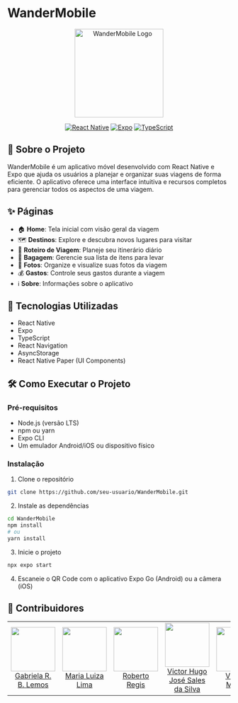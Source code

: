 # WanderMobile

<div align="center">
  <img src="assets/icon.png" alt="WanderMobile Logo" width="200"/>
  
  [![React Native](https://img.shields.io/badge/React_Native-20232A?style=for-the-badge&logo=react&logoColor=61DAFB)](https://reactnative.dev/)
  [![Expo](https://img.shields.io/badge/Expo-1B1F23?style=for-the-badge&logo=expo&logoColor=white)](https://expo.dev/)
  [![TypeScript](https://img.shields.io/badge/TypeScript-007ACC?style=for-the-badge&logo=typescript&logoColor=white)](https://www.typescriptlang.org/)
</div>

## 📱 Sobre o Projeto

WanderMobile é um aplicativo móvel desenvolvido com React Native e Expo que ajuda os usuários a planejar e organizar suas viagens de forma eficiente. O aplicativo oferece uma interface intuitiva e recursos completos para gerenciar todos os aspectos de uma viagem.

## ✨ Páginas

- 🏠 **Home**: Tela inicial com visão geral da viagem
- 🗺️ **Destinos**: Explore e descubra novos lugares para visitar
- 📅 **Roteiro de Viagem**: Planeje seu itinerário diário
- 🧳 **Bagagem**: Gerencie sua lista de itens para levar
- 📸 **Fotos**: Organize e visualize suas fotos da viagem
- 💰 **Gastos**: Controle seus gastos durante a viagem
- ℹ️ **Sobre**: Informações sobre o aplicativo

## 🚀 Tecnologias Utilizadas

- React Native
- Expo
- TypeScript
- React Navigation
- AsyncStorage
- React Native Paper (UI Components)

## 🛠️ Como Executar o Projeto

### Pré-requisitos

- Node.js (versão LTS)
- npm ou yarn
- Expo CLI
- Um emulador Android/iOS ou dispositivo físico

### Instalação

1. Clone o repositório
```bash
git clone https://github.com/seu-usuario/WanderMobile.git
```

2. Instale as dependências
```bash
cd WanderMobile
npm install
# ou
yarn install
```

3. Inicie o projeto
```bash
npx expo start
```

4. Escaneie o QR Code com o aplicativo Expo Go (Android) ou a câmera (iOS)

## 👥 Contribuidores

<table>
  <tbody>
    <tr>
      <td align="center"><a href="https://github.com/GabrielaRBLemos"><img src="https://github.com/GabrielaRBLemos.png" width="100px" height="100px"/><br>Gabriela R. B. Lemos</a></td>
      <td align="center"><a href="https://github.com/mlrlima/"><img src="https://github.com/mlrlima.png" width="100px" height="100px"/><br>Maria Luiza Lima</a></td>
      <td align="center"><a href="https://github.com/Roberto20deluxe/"><img src="https://github.com/Roberto20deluxe.png" width="100px" height="100px"/><br>Roberto Regis</a></td>
      <td align="center"><a href="https://github.com/VictorHugoJSS"><img src="https://github.com/VictorHugoJSS.png" width="100px" height="100px"/><br>Victor Hugo José Sales da Silva</a></td>
      <td align="center"><a href="https://github.com/vini-mgan"><img src="https://github.com/vini-mgan.png" width="100px" height="100px"/><br>Vinícius Martins</a></td>
    </tr>
  </tbody>
</table>
